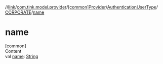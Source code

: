 //[link](../../../../index.md)/[com.tink.model.provider](../../../index.md)/[[common]Provider](../../index.md)/[AuthenticationUserType](../index.md)/[CORPORATE](index.md)/[name](name.md)



# name  
[common]  
Content  
val [name](name.md): [String](https://kotlinlang.org/api/latest/jvm/stdlib/kotlin/-string/index.html)  



